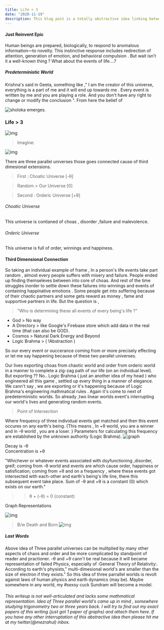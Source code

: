 ```yaml
---
title: Life > 3
date: "2020-11-19"
description: This blog post is a totally abstractive idea linking between life's events and three parallel worlds. This idea is not belongs to someone other.And it can't be practiced in a scientific manner. But somewhere in future it might be a part of fiction.
---
```


#### Just Reinvent Epic
Human beings are prepared, biologically, to respond to anomalous
information—to novelty. This instinctive response includes redirection of
attention, generation of emotion, and behavioral compulsion .
But wait isn't it a well-known thing ?
What about the events of life....?

##### Predeterministic World
Krishna's said in Geeta, something like ," I am the creator of this universe, everything is a part of me and it will end up towards me . Every event is written by me and you are playing a role. And you don't have any right to change or modify the conclusion ". From here the belief of 

![sholoka](shok.jpg) 
 emerges.

### Life > 3
![img](third.jpg)

>Imagine:

![img](pare.jpg)

There are three parallel universes those goes connected cause of third dimesional extensions. 

> First : Choatic Universe [-&#952;]

> Random > Our Universe [0]

> Second : Orderic Universe [+&#952;]

###### Choatic Universe
This universe is contianed of choas , disorder ,failure and malevolence.
 
###### Orderic Universe
This universe is full of order, winnings and happiness.

#### Third Dimensional Connection
So taking an individual example of frame , 
In a person's life events take part random , almost every people suffers with misery and failure. People ended up finding themseleves between into core of choas. And rest of the time struggles inorder to settle down these failures into winnings and events of containing happinative emotions . Some people get into suffering because of their chaotic partners and some gets reward as money , fame and supportive partners in life. But the question is ,

> "Who is determining these all events of every being's life ?"

* God > No way
* A Directory > like Google's Firebase store which add data in the real time (that can also be GOD).
* Cosmos > Natural Dark Energy and Beyond
* Logic Brahma > ( !Abstraction )

So our every event or ouccerance coming from or more precisely effecting or let me say happening because of these two parallel universes. 

Our lives exporting choas from chaotic world and order from orderic world in a manner to complete a zig-zag path of our life (on an individual level).
But exporting ?? No.. 
Logic Brahma ( just an another idea of my head ) who engineered all this game , settled up every thing in a manner of elegance. We cann't say , we are exporting or it's happening because of Logic Brahma's engineering mathmatical rules . Again it's come to next of predeterministic worlds.
So already ,two linear worlds event's interrupting our world's lives and generating random events.

> Point of Intersection 

Where frequency of three individual events get matched and then this event occures on any earth's being. {This means , 
In +&#952; world, you are a winner and in -&#952; world , you are a loser.
}
Parameters for calculating this frequency are established by the unknown authority (Logic Brahma).
![graph](graofintersection.png)

Decay is -&#952;
<br>
Concentration is +&#952;

"Whichever or whatever events associated with dsyfunctioning ,disorder, greif; coming from -&#952; world and events are which cause order, happiness or satisfication; coming from +&#952; and on a frequency , where these events got intersected with each-other and earth's being's life line, there this subsequent event take place. Sum of -&#952; and +&#952; is a constant (0) which exists on our earth."

>> &#952; + (-&#952;) = 0 (constant)

Graph Representations

![img](gra2.jpg)

>B/w Death and Born
![img](gra1.jpg)


##### Last Words

Above idea of Three parallel universes can be mulitplied by many other aspects of chaos and order and be more complicated by standpoint of reader and practioner. 
-&#952; and +&#952; cann't be real because it will became representation of failed Physics, especially of 
:General Theory of Relativity:. According to earth's physists," multi-dimesional world's are smaller than the size of electron if they exists." So this idea of three parrallel worlds is revolt against laws of human physics and earth dynamics (may be).
Maybe somewhere in any world, my #sexsy cuck Sundram will become a model.

###### This writeup is not well-articulated and lacks some mathmatical representation. Idea of Three parallel world's came up in mind , somewhere studying trigonometry two or three years back. I will try to find out my exact papers of this writing (just got 1 paper of graphs) and attach them here. If you have any other interruptation of this abstractive idea then please hit me at my twitter(@mezrahul) inbox.